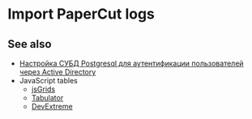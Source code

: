 # Import PaperCut logs

## See also

- [Настройка СУБД Postgresql для аутентификации пользователей через Active Directory][krb]
- JavaScript tables
    + [jsGrids]
    + [Tabulator]
    + [DevExtreme]

[krb]: https://www.opennet.ru/tips/3212_postgresql_kerberos_ldap_activedirectory_auth.shtml
[jsGrids]: https://jsgrids.statico.io/
[Tabulator]: https://tabulator.info/docs/6.2/quickstart#sources-download
[DevExtreme]: https://js.devexpress.com/jQuery/
